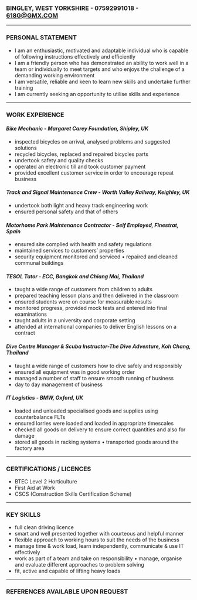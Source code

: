 ### **BINGLEY, WEST YORKSHIRE - 07592991018 - 618G@GMX.COM**

***

### **PERSONAL STATEMENT** 
* I am an enthusiastic, motivated and adaptable individual who is capable of following instructions effectively and efficiently
* I am a friendly person who has demonstrated an ability to work well in a team or individually to meet targets and who enjoys the challenge of a demanding working environment 
* I am versatile, reliable and keen to learn new skills and undertake further training 
* I am currently seeking an opportunity to utilise skills and experience

***

### **WORK EXPERIENCE**
####  *Bike Mechanic - Margaret Carey Foundation, Shipley, UK*
* inspected bicycles on arrival, analysed problems and suggested solutions 
* recycled bicycles, replaced and repaired bicycles parts 
* undertook safety and quality checks 
* operated an electronic till and took customer payment 
* provided excellent customer service in order to encourage repeat business

#### *Track and Signal Maintenance Crew - Worth Valley Railway, Keighley, UK*
* undertook both light and heavy track engineering work 
* ensured personal safety and that of others

#### *Motorhome Park Maintenance Contractor - Self Employed, Finestrat, Spain*
* ensured site complied with health and safety regulations 
* maintained services to customers’ properties 
* security equipment monitored and serviced • repaired and cleaned communal buildings

#### *TESOL Tutor - ECC, Bangkok and Chiang Mai, Thailand*
* taught a wide range of customers from children to adults 
* prepared teaching lesson plans and then delivered in the classroom 
* ensured students were on course for measurable results 
* monitored progress, provided mock tests and entered into final examinations 
* taught adults in a university and corporate setting 
* attended at international companies to deliver English lessons on a contract

#### *Dive Centre Manager & Scuba Instructor-The Dive Adventure, Koh Chang, Thailand*
* taught a wide range of customers how to dive safely and responsibly 
* ensured all equipment was in good working order
* managed a number of staff to ensure smooth running of business 
* day to day management of business

#### *IT Logistics - BMW, Oxford, UK*
* loaded and unloaded specialised goods and supplies using counterbalance FLTs 
* ensured lorries were loaded and loaded in appropriate timescales 
* checked all goods on delivery to ensure correct quantities and also for damage 
* stored all goods in racking systems • transported goods around the factory area

***

### **CERTIFICATIONS / LICENCES**
* BTEC Level 2 Horticulture 
* First Aid at Work
* CSCS (Construction Skills Certification Scheme)

***

### **KEY SKILLS**
* full clean driving licence 
* smart and well presented together with courteous and helpful manner 
* flexible approach to working hours to suit the needs of the business
* manage time & work load, learn independently, communicate & use IT effectively 
* work as part of a team and take on responsibility • manage, organise and evaluate different approaches to problem solving 
* fit, active and capable of lifting heavy loads

***

### **REFERENCES AVAILABLE UPON REQUEST**
